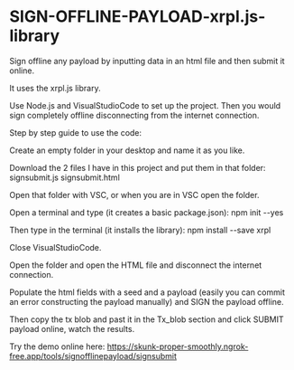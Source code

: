 # SIGN-OFFLINE-PAYLOAD-xrpl.js-library
Sign offline any payload by inputting data in an html file and then submit it online.

It uses the xrpl.js library.

Use Node.js and VisualStudioCode to set up the project. Then you would sign completely offline disconnecting from the internet connection. 

Step by step guide to use the code:

Create an empty folder in your desktop and name it as you like.

Download the 2 files I have in this project and put them in that folder: signsubmit.js signsubmit.html

Open that folder with VSC, or when you are in VSC open the folder.

Open a terminal and type (it creates a basic package.json): npm init --yes

Then type in the terminal (it installs the library): npm install --save xrpl

Close VisualStudioCode.

Open the folder and open the HTML file and disconnect the internet connection.

Populate the html fields with a seed and a payload (easily you can commit an error constructing the payload manually) and SIGN the payload offline.

Then copy the tx blob and past it in the Tx_blob section and click SUBMIT payload online, watch the results.

Try the demo online here: https://skunk-proper-smoothly.ngrok-free.app/tools/signofflinepayload/signsubmit
